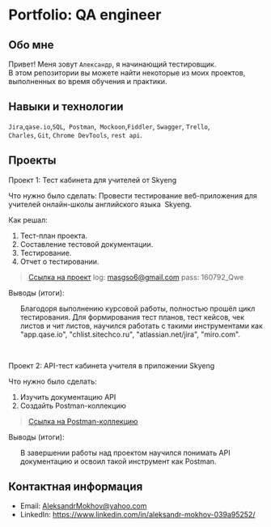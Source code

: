 # Portfolio: QA engineer

## Обо мне 

Привет! Меня зовут ``Александр``, я начинающий тестировщик. <br>
В этом репозитории вы можете найти некоторые из моих проектов, выполненных во время обучения и практики.
<br>

## Навыки и технологии
``Jira``,``qase.io``,``SQL``,`` Postman``,`` Mockoon``,``Fiddler``, ``Swagger``, ``Trello``, <br>
 ``Charles``, ``Git``, ``Chrome DevTools``, ``rest api``.




## Проекты

<p> Проект 1: Тест кабинета для учителей от Skyeng</p>
<p>Что нужно было сделать:
Провести тестирование веб-приложения для учителей онлайн-школы английского языка  Skyeng.<p>
  </ol>

<p>Как решал: <p>
<ol>
  <li>Тест-план проекта.</li>
  <li>Составление тестовой документации.</li>
  <li>Тестирование.</li>
  <li>Отчет о тестировании.</li>
</ol>

> <a href="https://aleksandr1992.atlassian.net/wiki/spaces/~6376a5f9de5cdaba3a668c55/pages/3702785/1+2">Ссылка на проект</a>
> log: masgso6@gmail.com
> pass: 160792_Qwe
 
 <p>Выводы (итоги):<p>
<ol>
  Благодоря выполнению курсовой работы, полностью прошёл цикл тестирования. 
  Для формирования тест планов, тест кейсов, чек листов и чит листов, научился работать с такими инструментами как
  "app.qase.io", "chlist.sitechco.ru", "atlassian.net/jira", "miro.com".
</ol>


<br> 

<p> Проект 2: API-тест кабинета учителя в приложении Skyeng</p>
<p>Что нужно было сделать:<p>
<ol>
  <li>Изучить документацию API</li>
  <li>Создайть Postman-коллекцию</li>
</ol>


>  <a href="https://github.com/AleksandrMokhov/portfolio/blob/main/30%2020_48_32644ed42073dc14.41788337%D0%9A%D1%83%D1%80%D1%81%D0%BE%D0%B2%D0%B0%D1%8F2%D0%9C%D0%BE%D1%85%D0%BE%D0%B2%D0%90%D0%A1.postman_collection.json">Ссылка на Postman-коллекцию</a>
 
 <p>Выводы (итоги):<p>
<ol>
 В завершении работы над проектом научился понимать API документацию и освоил такой инструмент как Postman.
</ol>



## Контактная информация
- Email: AleksandrMokhov@yahoo.com
- LinkedIn: https://www.linkedin.com/in/aleksandr-mokhov-039a95252/
